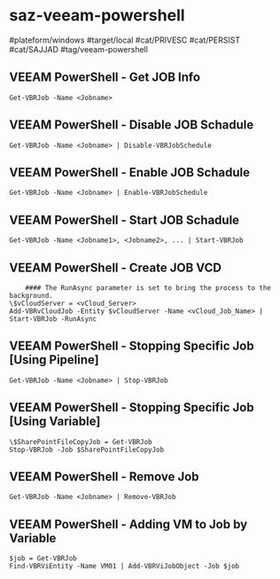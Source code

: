 # saz-veeam-powershell

#plateform/windows
#target/local
#cat/PRIVESC
#cat/PERSIST
#cat/SAJJAD
#tag/veeam-powershell


## VEEAM PowerShell - Get JOB Info
```
Get-VBRJob -Name <Jobname>
```


## VEEAM PowerShell - Disable JOB Schadule
```
Get-VBRJob -Name <Jobname> | Disable-VBRJobSchedule
```


## VEEAM PowerShell - Enable JOB Schadule
```
Get-VBRJob -Name <Jobname> | Enable-VBRJobSchedule
```


## VEEAM PowerShell - Start JOB Schadule
```
Get-VBRJob -Name <Jobname1>, <Jobname2>, ... | Start-VBRJob
```


## VEEAM PowerShell - Create JOB VCD
```
    #### The RunAsync parameter is set to bring the process to the background.
\$vCloudServer = <vCloud_Server>
Add-VBRvCloudJob -Entity $vCloudServer -Name <vCloud_Job_Name> | Start-VBRJob -RunAsync
```


## VEEAM PowerShell - Stopping Specific Job [Using Pipeline]
```
Get-VBRJob -Name <Jobname> | Stop-VBRJob
```

## VEEAM PowerShell - Stopping Specific Job [Using Variable]
```
\$SharePointFileCopyJob = Get-VBRJob
Stop-VBRJob -Job $SharePointFileCopyJob
```


## VEEAM PowerShell - Remove Job
```
Get-VBRJob -Name <Jobname> | Remove-VBRJob
```



## VEEAM PowerShell - Adding VM to Job by Variable
```
$job = Get-VBRJob
Find-VBRViEntity -Name VM01 | Add-VBRViJobObject -Job $job
```






